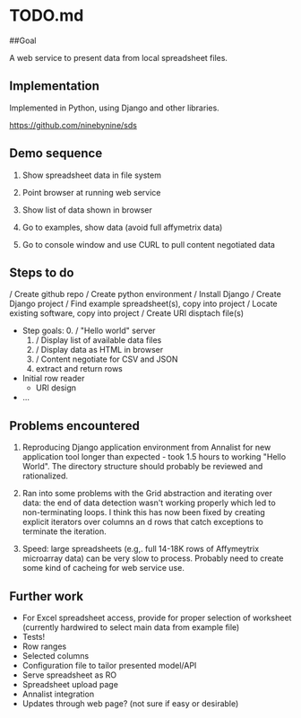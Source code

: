 # TODO.md


##Goal

A web service to present data from local spreadsheet files.


## Implementation

Implemented in Python, using Django and other libraries.

https://github.com/ninebynine/sds


## Demo sequence

1. Show spreadsheet data in file system

2. Point browser at running web service

3. Show list of data shown in browser

4. Go to examples, show data  (avoid full affymetrix data)

5. Go to console window and use CURL to pull content negotiated data


## Steps to do

/ Create github repo
/ Create python environment
/ Install Django
/ Create Django project
/ Find example spreadsheet(s), copy into project
/ Locate existing software, copy into project
/ Create URI disptach file(s)
* Step goals:
  0. / "Hello world" server
  1. / Display list of available data files
  2. / Display data as HTML in browser
  4. / Content negotiate for CSV and JSON
  5. extract and return rows
* Initial row reader
  - URI design
* ...


## Problems encountered

1. Reproducing Django application environment from Annalist for new application tool longer than expected - took 1.5 hours to working "Hello World".  The directory structure should probably be reviewed and rationalized.

2. Ran into some problems with the Grid abstraction and iterating over data:  the end of data detection wasn't working properly which led to non-terminating loops.  I think this has now been fixed by creating explicit iterators over columns an d rows that catch exceptions to terminate the iteration.

3. Speed: large spreadsheets (e.g,. full 14-18K rows of Affymeytrix microarray data) can be very slow to process.  Probably need to create some kind of cacheing for web service use.


## Further work

* For Excel spreadsheet access, provide for proper selection of worksheet (currently hardwired to select main data from example file)
* Tests!
* Row ranges
* Selected columns
* Configuration file to tailor presented model/API
* Serve spreadsheet as RO
* Spreadsheet upload page
* Annalist integration
* Updates through web page? (not sure if easy or desirable)

